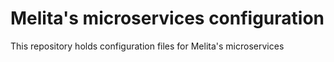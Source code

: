 # Melita's microservices configuration

This repository holds configuration files for  Melita's microservices